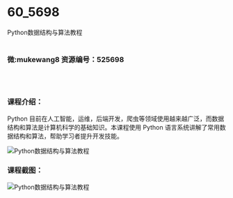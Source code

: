 # 60_5698
Python数据结构与算法教程
<br/></br>
<h3>微:mukewang8 资源编号：525698</h3>
<br/></br>
<h3>课程介绍：</h3>
<p>Python 目前在人工智能，运维，后端开发，爬虫等领域使用越来越广泛，而数据结构和算法是计算机科学的基础知识。本课程使用 Python 语言系统讲解了常用数据结构和算法，帮助学习者提升开发技能。</p>
<p><img src="https://www.ko996.com/wp-content/uploads/img/2019/07/1-46-300x132.png" alt="Python数据结构与算法教程"></p>
<h3>课程截图：</h3>
<p><img src="https://www.ko996.com/wp-content/uploads/img/2019/07/2-31.png" alt="Python数据结构与算法教程"></p>
<p>&nbsp;</p>
